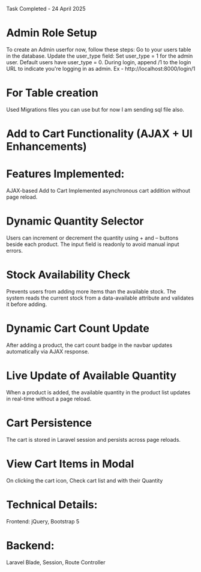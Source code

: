  Task Completed - 24 April 2025
# Admin Role Setup
To create an Admin userfor now, follow these steps:
Go to your users table in the database.
Update the user_type field:
Set user_type = 1 for the admin user.
Default users have user_type = 0.
During login, append /1 to the login URL to indicate you're logging in as admin.
Ex - http://localhost:8000/login/1

# For Table creation
Used Migrations files you can use but for now I am sending sql file also.


# Add to Cart Functionality (AJAX + UI Enhancements)
# Features Implemented:
AJAX-based Add to Cart
Implemented asynchronous cart addition without page reload.

# Dynamic Quantity Selector
Users can increment or decrement the quantity using + and – buttons beside each product. The input field is readonly to avoid manual input errors.

# Stock Availability Check
Prevents users from adding more items than the available stock. The system reads the current stock from a data-available attribute and validates it before adding.

# Dynamic Cart Count Update
After adding a product, the cart count badge in the navbar updates automatically via AJAX response.

# Live Update of Available Quantity
When a product is added, the available quantity in the product list updates in real-time without a page reload.

# Cart Persistence
The cart is stored in Laravel session and persists across page reloads.

# View Cart Items in Modal
On clicking the cart icon, Check cart list and with their Quantity

# Technical Details:
Frontend: jQuery, Bootstrap 5

 # Backend:  
Laravel Blade, Session, Route Controller


